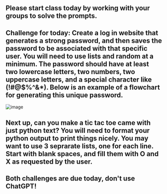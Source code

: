 ## Please start class today by working with your groups to solve the prompts. 


## Challenge for today: Create a log in website that generates a strong password, and then saves the password to be associated with that specific user. You will need to use lists and random at a minimum. The password should have at least two lowercase letters, two numbers, two uppercase letters, and a special character like (!#@$%^&*). Below is an example of a flowchart for generating this unique password. 


![image](https://github.com/JTafej/Programming-Lessons/assets/143742710/64e6f35e-0b50-470e-9cba-58d2979c66d4)


## Next up, can you make a tic tac toe came with just python text? You will need to format your python output to print things nicely. You may want to use 3 seprarate lists, one for each line. Start with blank spaces, and fill them with O and X as requested by the user. 

## Both challenges are due today, don't use ChatGPT!


